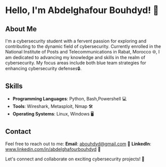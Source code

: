# Hello, I'm Abdelghafour Bouhdyd! 👋

## About Me

I'm a cybersecurity student with a fervent passion for exploring and contributing to the dynamic field of cybersecurity. Currently enrolled in the National Institute of Posts and Telecommunications in Rabat, Morocco 🌐, I am dedicated to advancing my knowledge and skills in the realm of cybersecurity. My focus areas include both blue team strategies for enhancing cybersecurity defenses🔒.

## Skills
- **Programming Languages**: Python, Bash,Powershell  💻
- **Tools**: Wireshark, Metasploit, Nmap 🛠️
- **Operating Systems**: Linux, Windows 🖥️

## Contact

Feel free to reach out to me:
 **Email**: abouhdyd@gmail.com 📧
 **LinkedIn**: www.linkedin.com/in/abdelghafourbouhdyd 🔗

Let's connect and collaborate on exciting cybersecurity projects! 🚀
 
